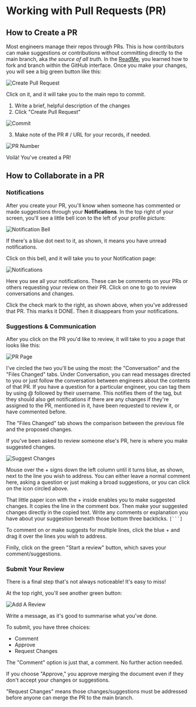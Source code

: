 # Working with Pull Requests (PR)

## How to Create a PR
Most engineers manage their repos through PRs. This is how contributors can make suggestions or contributions without committing directly to the main branch, aka *the source of all truth*. In the [ReadMe](https://github.com/christinerose/PracticeRepo), you learned how to fork and branch within the GitHub interface. Once you make your changes, you will see a big green button like this:

![Create Pull Request](https://github.com/christinerose/PracticeRepo/blob/main/Images/PR1.png)
  
Click on it, and it will take you to the main repo to commit. 
  1. Write a brief, helpful description of the changes
  2. Click "Create Pull Request"

![Commit](https://github.com/christinerose/PracticeRepo/blob/main/Images/PR2.png)

  3. Make note of the PR # / URL for your records, if needed.

![PR Number](https://github.com/christinerose/PracticeRepo/blob/main/Images/PR3.png)
  
  Voilà! You've created a PR!
  
  ## How to Collaborate in a PR
  
  ### Notifications
  After you create your PR, you'll know when someone has commented or made suggestions through your **Notifications**. In the top right of your screen, you'll see a little bell icon to the left of your profile picture:
  
  ![Notification Bell](https://github.com/christinerose/PracticeRepo/blob/main/Images/notifications.png)
  
  If there's a blue dot next to it, as shown, it means you have unread notifications. 
  
  Click on this bell, and it will take you to your Notification page:
  
  ![Notifications](https://github.com/christinerose/PracticeRepo/blob/main/Images/notifications2.png)
  
  Here you see all your notifications. These can be comments on your PRs or others requesting your review on their PR. Click on one to go to review  conversations and changes. 
  
  Click the check mark to the right, as shown above, when you've addressed that PR. This marks it DONE. Then it disappears from your notifications. 
  
  
  ### Suggestions & Communication
  After you click on the PR you'd like to review, it will take to you a page that looks like this:
  
  ![PR Page](https://github.com/christinerose/PracticeRepo/blob/main/Images/notifications3.png)
  
  I've circled the two you'll be using the most: the "Conversation" and the "Files Changed" tabs. Under Conversation, you can read messages directed to you or just follow the conversation between engineers about the contents of that PR. If you have a question for a particular engineer, you can tag them by using @ followed by their username. This notifies them of the tag, but they should also get notifications if there are any changes if they're assigned to the PR, mentioned in it, have been requested to review it, or have commented before.
  
  The "Files Changed" tab shows the comparison between the previous file and the proposed changes. 
  
  If you've been asked to review someone else's PR, here is where you make suggested changes.
  
  ![Suggest Changes](https://github.com/christinerose/PracticeRepo/blob/main/Images/suggestions.png)
  
  Mouse over the + signs down the left column until it turns blue, as shown, next to the line you wish to address. You can either leave a normal comment here, asking a question or just making a broad suggestions, or you can click on the icon circled above. 
  
  That little paper icon with the + inside enables you to make suggested changes. It copies the line in the comment box. Then make your suggested changes directly in the copied text. Write any comments or explanation you have about your suggestion beneath those bottom three backticks. `[```]`
  
  To comment on or make suggests for multiple lines, click the blue + and drag it over the lines you wish to address. 
  
  Finlly, click on the green "Start a review" button, which saves your comment/suggestions.
  
  ### Submit Your Review
  There is a final step that's not always noticeable! It's easy to miss!
  
  At the top right, you'll see another green button:
  
   ![Add A Review](https://github.com/christinerose/PracticeRepo/blob/main/Images/review.png) 
   
  Write a message, as it's good to summarise what you've done. 
  
  To submit, you have three choices:
  - Comment
  - Approve
  - Request Changes

  The "Comment" option is just that, a comment. No further action needed. 
  
  If you choose "Approve," you approve merging the document even if they don't accept your changes or suggestions. 
  
  "Request Changes" means those changes/suggestions must be addressed before anyone can merge the PR to the main branch.

  
